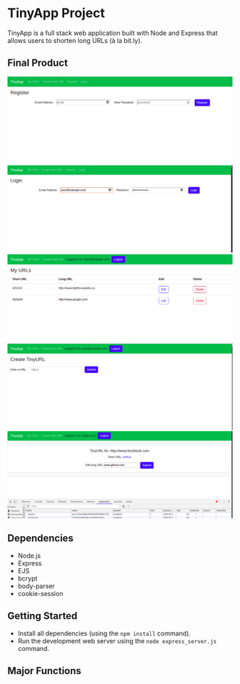 # TinyApp Project

TinyApp is a full stack web application built with Node and Express that allows users to shorten long URLs (à la bit.ly).

## Final Product

!["Registration Page: requests email and password"](https://github.com/ej2brown/tinyapp/blob/master/docs/urls_register.png?raw=true)
!["Login Page: requests users email and password"](https://github.com/ej2brown/tinyapp/blob/master/docs/url_login.png?raw=true)
!["URL Index List: Shows the users their URLs and special short snipppet"](https://github.com/ej2brown/tinyapp/blob/master/docs/url_index.png?raw=true)
!["New URL: Creates a short URL snippet for the given long URL"](https://github.com/ej2brown/tinyapp/blob/master/docs/url_create_new.png?raw=true)
!["Edit Page: Allows users to edit their URLS"](https://github.com/ej2brown/tinyapp/blob/master/docs/url_edit_ft_showing_cookies.png?raw=true)

## Dependencies

- Node.js
- Express
- EJS
- bcrypt
- body-parser
- cookie-session

## Getting Started

- Install all dependencies (using the `npm install` command).
- Run the development web server using the `node express_server.js` command.

## Major Functions
